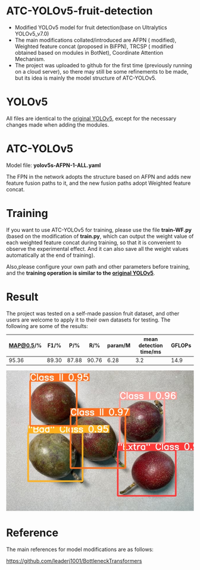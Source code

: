 # ATC-YOLOv5-fruit-detection
* Modified YOLOv5 model for fruit detection(base on Ultralytics YOLOv5_v7.0)
* The main modifications collated/introduced are AFPN ( modified), Weighted feature concat (proposed in BiFPN), TRCSP ( modified obtained based on modules in BotNet), Coordinate Attention Mechanism.
* The project was uploaded to github for the first time (previously running on a cloud server), so there may still be some refinements to be made, but its idea is mainly the model structure of ATC-YOLOv5.

# YOLOv5
All files are identical to the [original YOLOv5](https://github.com/ultralytics/yolov5), except for the necessary changes made when adding the modules.

# ATC-YOLOv5
Model file: **yolov5s-AFPN-1-ALL.yaml**

The FPN in the network adopts the structure based on AFPN and adds new feature fusion paths to it, and the new fusion paths adopt Weighted feature concat.

# Training
If you want to use ATC-YOLOv5 for training, please use the file **train-WF.py** (based on the modification of **train.py**, which can output the weight value of each weighted feature concat during training, so that it is convenient to observe the experimental effect. And it can also save all the weight values automatically at the end of training).

Also,please configure your own path and other parameters before training, and the **training operation is similar to the [original YOLOv5](https://github.com/ultralytics/yolov5)**.

# Result
The project was tested on a self-made passion fruit dataset, and other users are welcome to apply it to their own datasets for testing. 
The following are some of the results:

| MAP@0.5/% | F1/% | P/% | R/% | param/M | mean detection time/ms | GFLOPs |
|-----------|------|-----|-----|---------|------------------------|--------|
|  95.36    |89.30 |87.88|90.76|   6.28  |         3.2            |   14.9 |

![test example](data/images/IMG_6887.jpg)

# Reference
The main references for model modifications are as follows:

https://github.com/leaderj1001/BottleneckTransformers




